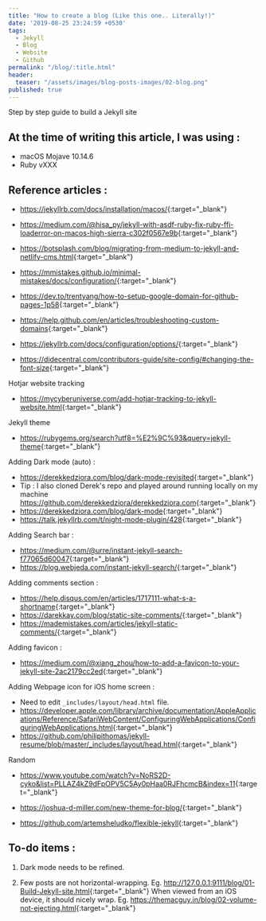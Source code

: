 ```yaml
---
title: "How to create a blog (Like this one.. Literally!)"
date: '2019-08-25 23:24:59 +0530'
tags:
  - Jekyll
  - Blog
  - Website
  - Github
permalink: "/blog/:title.html"
header:
  teaser: "/assets/images/blog-posts-images/02-blog.png"
published: true
---
```

Step by step guide to build a Jekyll site

## At the time of writing this article, I was using :

- macOS Mojave 10.14.6
- Ruby vXXX



## Reference articles :

- <https://jekyllrb.com/docs/installation/macos/>{:target="_blank"}
- <https://medium.com/@hisa_py/jekyll-with-asdf-ruby-fix-ruby-ffi-loaderror-on-macos-high-sierra-c302f0567e9b>{:target="_blank"}
- <https://botsplash.com/blog/migrating-from-medium-to-jekyll-and-netlify-cms.html>{:target="_blank"}
- <https://mmistakes.github.io/minimal-mistakes/docs/configuration/>{:target="_blank"}
- <https://dev.to/trentyang/how-to-setup-google-domain-for-github-pages-1p58>{:target="_blank"}
- <https://help.github.com/en/articles/troubleshooting-custom-domains>{:target="_blank"}
- <https://jekyllrb.com/docs/configuration/options/>{:target="_blank"}

- <https://didecentral.com/contributors-guide/site-config/#changing-the-font-size>{:target="_blank"}


Hotjar website tracking
- <https://mycyberuniverse.com/add-hotjar-tracking-to-jekyll-website.html>{:target="_blank"}


Jekyll theme
- <https://rubygems.org/search?utf8=%E2%9C%93&query=jekyll-theme>{:target="_blank"}


Adding Dark mode (auto) :
- <https://derekkedziora.com/blog/dark-mode-revisited>{:target="_blank"}
- Tip : I also cloned Derek's repo and played around running locally on my machine <https://github.com/derekkedziora/derekkedziora.com>{:target="_blank"}
- <https://derekkedziora.com/blog/dark-mode>{:target="_blank"}
- <https://talk.jekyllrb.com/t/night-mode-plugin/428>{:target="_blank"}


Adding Search bar :
- <https://medium.com/@urre/instant-jekyll-search-f77065d60047>{:target="_blank"}
- <https://blog.webjeda.com/instant-jekyll-search/>{:target="_blank"}


Adding comments section :
- <https://help.disqus.com/en/articles/1717111-what-s-a-shortname>{:target="_blank"}
- <https://darekkay.com/blog/static-site-comments/>{:target="_blank"}
- <https://mademistakes.com/articles/jekyll-static-comments/>{:target="_blank"}


Adding favicon :
- <https://medium.com/@xiang_zhou/how-to-add-a-favicon-to-your-jekyll-site-2ac2179cc2ed>{:target="_blank"}


Adding Webpage icon for iOS home screen :
- Need to edit `_includes/layout/head.html` file.
- <https://developer.apple.com/library/archive/documentation/AppleApplications/Reference/SafariWebContent/ConfiguringWebApplications/ConfiguringWebApplications.html>{:target="_blank"}
- <https://github.com/philipithomas/jekyll-resume/blob/master/_includes/layout/head.html>{:target="_blank"}


Random
- <https://www.youtube.com/watch?v=NoRS2D-cyko&list=PLLAZ4kZ9dFpOPV5C5Ay0pHaa0RJFhcmcB&index=11>{:target="_blank"}

- <https://joshua-d-miller.com/new-theme-for-blog/>{:target="_blank"}
- <https://github.com/artemsheludko/flexible-jekyll>{:target="_blank"}




## To-do items :

1. Dark mode needs to be refined.

2. Few posts are not horizontal-wrapping. Eg. <http://127.0.0.1:9111/blog/01-Build-Jekyll-site.html>{:target="_blank"}
When viewed from an iOS device, it should nicely wrap. Eg. <https://themacguy.in/blog/02-volume-not-ejecting.html>{:target="_blank"}
